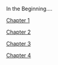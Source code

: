 In the Beginning....

[Chapter 1](Chpt_1_py)

[Chapter 2](Nelson_Craft_Chapter_2)

[Chapter 3](robyn_gant_chapter_3) 

[Chapter 4](chapter_4)  

